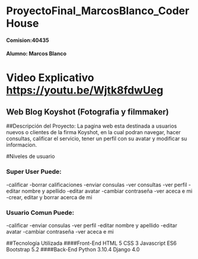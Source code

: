 # ProyectoFinal_MarcosBlanco_CoderHouse
 
#### Comision:40435
#### Alumno: Marcos Blanco
 
# Video Explicativo https://youtu.be/Wjtk8fdwUeg
 
## Web Blog Koyshot (Fotografia y filmmaker)
 
##Descripción del Proyecto:
La pagina web esta destinada a usuarios nuevos o clientes de la firma Koyshot, en la cual podran
navegar, hacer consultas, calificar el servicio, tener un perfil con su avatar y modificar su informacion.

#Niveles de usuario
### Super User Puede:
  -calificar
  -borrar calificaciones
  -enviar consulas
  -ver consultas
  -ver perfil
  -editar nombre y apellido
  -editar avatar
  -cambiar contraseña
  -ver aceca e mi
  -crear, editar y borrar acerca de mi
### Usuario Comun Puede:
  -calificar
  -enviar consulas
  -ver perfil
  -editar nombre y apellido
  -editar avatar
  -cambiar contraseña
  -ver aceca e mi
 
 
 
##Tecnología Utilizada
####Front-End
HTML 5
CSS 3
Javascript ES6
Bootstrap 5.2
####Back-End
Python 3.10.4
Django 4.0
